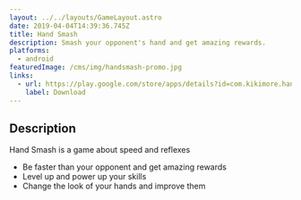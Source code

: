 ```yaml
---
layout: ../../layouts/GameLayout.astro
date: 2019-04-04T14:39:36.745Z
title: Hand Smash
description: Smash your opponent's hand and get amazing rewards.
platforms:
  - android
featuredImage: /cms/img/handsmash-promo.jpg
links:
  - url: https://play.google.com/store/apps/details?id=com.kikimore.handsmash
    label: Download
---
```

## Description

Hand Smash is a game about speed and reflexes

* Be faster than your opponent and get amazing rewards
* Level up and power up your skills
* Change the look of your hands and improve them
